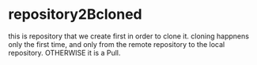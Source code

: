 # repository2Bcloned
this is repository that we create first in order to clone it. cloning happnens only the first time, and only from the remote repository to the local repository. OTHERWISE it is a Pull.
